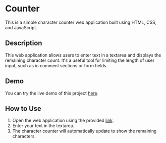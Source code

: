 # Counter

This is a simple character counter web application built using HTML, CSS, and JavaScript.

## Description

This web application allows users to enter text in a textarea and displays the remaining character count. It's a useful tool for limiting the length of user input, such as in comment sections or form fields.

## Demo

You can try the live demo of this project [here](https://yogesh-vasanthakumar.github.io/day12/index.html).

## How to Use

1. Open the web application using the provided [link](https://yogesh-vasanthakumar.github.io/day12/index.html).
2. Enter your text in the textarea.
3. The character counter will automatically update to show the remaining characters.

